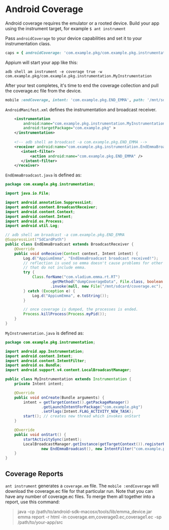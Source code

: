 # Android Coverage

Android coverage requires the emulator or a rooted device. Build your app
using the instrument target, for example `$ ant instrument`

Pass `androidCoverage` to your device capabilities and set it to your
instrumentation class.

```ruby
caps = { androidCoverage: 'com.example.pkg/com.example.pkg.instrumentation.MyInstrumentation' }
```

Appium will start your app like this:

`adb shell am instrument -e coverage true -w com.example.pkg/com.example.pkg.instrumentation.MyInstrumentation`

After your test completes, it's time to end the coverage collection and pull
the coverage.ec file from the device.

```ruby
mobile :endCoverage, intent: 'com.example.pkg.END_EMMA', path: '/mnt/sdcard/coverage.ec'
```

`AndroidManifest.xml` defines the instrumentation and broadcast receiver.

```xml
    <instrumentation
        android:name="com.example.pkg.instrumentation.MyInstrumentation"
        android:targetPackage="com.example.pkg" >
    </instrumentation>
    
    <!-- adb shell am broadcast -a com.example.pkg.END_EMMA -->
    <receiver android:name="com.example.pkg.instrumentation.EndEmmaBroadcast" >
       <intent-filter>
           <action android:name="com.example.pkg.END_EMMA" />
       </intent-filter>
    </receiver>
```

`EndEmmaBroadcast.java` is defined as:

```java
package com.example.pkg.instrumentation;

import java.io.File;

import android.annotation.SuppressLint;
import android.content.BroadcastReceiver;
import android.content.Context;
import android.content.Intent;
import android.os.Process;
import android.util.Log;

// adb shell am broadcast -a com.example.pkg.END_EMMA
@SuppressLint("SdCardPath")
public class EndEmmaBroadcast extends BroadcastReceiver {
    @Override
    public void onReceive(Context context, Intent intent) {
        Log.d("AppiumEmma", "EndEmmaBroadcast broadcast received!");
        // reflection is used so emma doesn't cause problems for other build targets
        // that do not include emma.
        try {
            Class.forName("com.vladium.emma.rt.RT")
                    .getMethod("dumpCoverageData", File.class, boolean.class, boolean.class)
                    .invoke(null, new File("/mnt/sdcard/coverage.ec"), false, false);
        } catch (Exception e) {
            Log.d("AppiumEmma", e.toString());
        }

        // once coverage is dumped, the processes is ended.
        Process.killProcess(Process.myPid());
    }
}
```

`MyInstrumentation.java` is defined as:

```java
package com.example.pkg.instrumentation;

import android.app.Instrumentation;
import android.content.Intent;
import android.content.IntentFilter;
import android.os.Bundle;
import android.support.v4.content.LocalBroadcastManager;

public class MyInstrumentation extends Instrumentation {
    private Intent intent;

    @Override
    public void onCreate(Bundle arguments) {
        intent = getTargetContext().getPackageManager()
                .getLaunchIntentForPackage("com.example.pkg")
                .setFlags(Intent.FLAG_ACTIVITY_NEW_TASK);
        start(); // creates new thread which invokes onStart
    }

    @Override
    public void onStart() {
        startActivitySync(intent);
        LocalBroadcastManager.getInstance(getTargetContext()).registerReceiver(
                new EndEmmaBroadcast(), new IntentFilter("com.example.pkg.END_EMMA"));
    }
}
```

## Coverage Reports

`ant instrument` generates a `coverage.em` file. The `mobile :endCoverage`
will download the coverage.ec file for that particular run. Note that you can
 have any number of coverage.ec files. To merge them all together into a
 report, use this command:

> java -cp /path/to/android-sdk-macosx/tools/lib/emma_device.jar emma report -r html -in coverage.em,coverage0.ec,coverage1.ec -sp /path/to/your-app/src